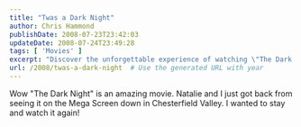 ```yaml
---
title: "Twas a Dark Night"
author: Chris Hammond
publishDate: 2008-07-23T23:42:03
updateDate: 2008-07-24T23:49:28
tags: [ 'Movies' ]
excerpt: "Discover the unforgettable experience of watching \"The Dark Night\" on the Mega Screen in Chesterfield Valley. Find out why you'll want to see it again!"
url: /2008/twas-a-dark-night  # Use the generated URL with year
---
```

<p>Wow "The Dark Night" is an amazing movie. Natalie and I just got back from seeing it on the Mega Screen down in Chesterfield Valley. I wanted to stay and watch it again!</p>

